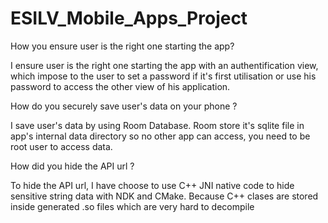 # ESILV_Mobile_Apps_Project

How you ensure user is the right one starting the app?

I ensure user is the right one starting the app with an authentification view, which impose to the user to set a password if it's first utilisation or use his password to access the other view of his application.

How do you securely save user's data on your phone ?

I save user's data by using Room Database. Room store it's sqlite file in app's internal data directory so no other app can access, you need to be root user to access data.

How did you hide the API url ?

To hide the API url, I have choose to use C++ JNI native code to hide sensitive string data with NDK and CMake. Because C++ clases are stored inside generated .so files which are very hard to decompile

